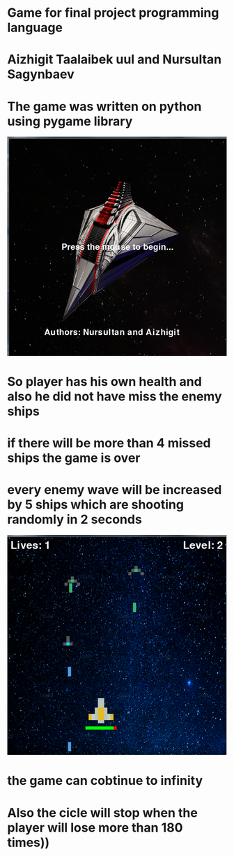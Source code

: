 # Game for final project programming language
# Aizhigit Taalaibek uul and Nursultan Sagynbaev
# The game was written on python using pygame library
 ![](https://raw.githubusercontent.com/aizhigit02/Game_for_PL/main/images/1.PNG)
# So player has his own health and also he did not have miss the enemy ships
# if there will be more than 4 missed ships the game is over
# every enemy wave will be increased by 5 ships which are shooting randomly in 2 seconds
![](https://raw.githubusercontent.com/aizhigit02/Game_for_PL/main/images/2.PNG)
# the game can cobtinue to infinity 
# Also the cicle will stop when the player will lose more than 180 times))
